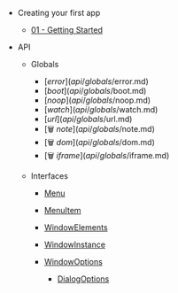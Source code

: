 * Creating your first app

    * [01 - Getting Started](first-app/01-getting-started.md)

* API
    * Globals
        * [$error](api/globals/$error.md)
        * [$boot](api/globals/$boot.md)
        * [$noop](api/globals/$noop.md)
        * [$watch](api/globals/$watch.md)
        * [$url](api/globals/$url.md)
        * [🗑️ $note](api/globals/$note.md)
        * [🗑️ $dom](api/globals/$dom.md)
        * [🗑️ $iframe](api/globals/$iframe.md)

    * Interfaces

        * [Menu](api/interfaces/Menu.md)
        * [MenuItem](api/interfaces/MenuItem.md)
        * [WindowElements](api/interfaces/WindowElements.md)
        * [WindowInstance](api/interfaces/WindowInstance.md)
        * [WindowOptions](api/interfaces/WindowOptions.md)

            * [DialogOptions](api/interfaces/DialogOptions.md)